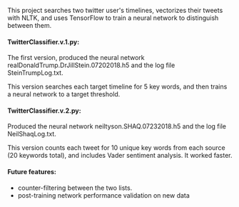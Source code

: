 This project searches two twitter user's timelines, vectorizes their tweets with NLTK, and uses TensorFlow to train a neural network to distinguish between them.

#### TwitterClassifier.v.1.py: 
The first version, produced the neural network realDonaldTrump.DrJillStein.07202018.h5 and the log file SteinTrumpLog.txt.

This version searches each target timeline for 5 key words, and then trains a neural network to a target threshold.

#### TwitterClassifier.v.2.py: 
Produced the neural network neiltyson.SHAQ.07232018.h5 and the log file NeilShaqLog.txt.

This version counts each tweet for 10 unique key words from each source (20 keywords total), and includes Vader sentiment analysis. It worked faster.

#### Future features:
* counter-filtering between the two lists.
* post-training network performance validation on new data
